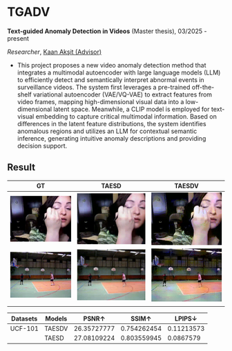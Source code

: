 # TGADV

**Text-guided Anomaly Detection in Videos** (Master thesis), 03/2025 - present

*Researcher*, [Kaan Akşit (Advisor)](https://kaanaksit.com/)

- This project proposes a new video anomaly detection method that integrates a multimodal autoencoder with large language models (LLM) to efficiently detect and semantically interpret abnormal events in surveillance videos. The system first leverages a pre-trained off-the-shelf variational autoencoder (VAE/VQ-VAE) to extract features from video frames, mapping high-dimensional visual data into a low-dimensional latent space. Meanwhile, a CLIP model is employed for text-visual embedding to capture critical multimodal information. Based on differences in the latent feature distributions, the system identifies anomalous regions and utilizes an LLM for contextual semantic inference, generating intuitive anomaly descriptions and providing decision support.



## Result

| GT                     | TAESD                     | TAESDV                     |
|------------------------|---------------------------|----------------------------|
| ![GT_1](figs/GT_1.gif) | ![GT_1](figs/TAESD_1.gif) | ![GT_1](figs/TAESDV_1.gif) |
| ![GT_1](figs/GT_2.gif) | ![GT_1](figs/TAESD_2.gif) | ![GT_1](figs/TAESDV_2.gif) |
|                        |                           |                            |



| Datasets | Models | PSNR↑       | SSIM↑       | LPIPS↓     |
| -------- | ------ | ----------- | ----------- | ---------- |
| UCF-101  | TAESDV | 26.35727777 | 0.754262454 | 0.11213573 |
|          | TAESD  | 27.08109224 | 0.803559945 | 0.0867579  |
